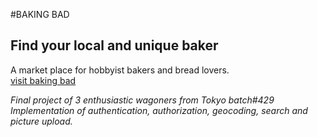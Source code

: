 #BAKING BAD
## Find your local and unique baker

A market place for hobbyist bakers and bread lovers.  
[visit baking bad](https://baking-bad-lm4649.herokuapp.com/)    

*Final project of 3 enthusiastic wagoners from Tokyo batch#429*   
*Implementation of authentication, authorization, geocoding, search and picture upload.* 
